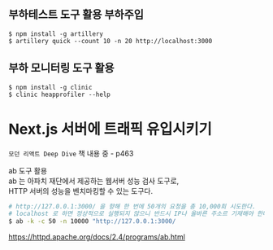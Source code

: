 ## 부하테스트 도구 활용 부하주입

```
$ npm install -g artillery
$ artillery quick --count 10 -n 20 http://localhost:3000
```

## 부하 모니터링 도구 활용

```
$ npm install -g clinic
$ clinic heapprofiler --help
```

# Next.js 서버에 트래픽 유입시키기

`모던 리액트 Deep Dive` 책 내용 중 - p463

ab 도구 활용  
ab 는 아파치 재단에서 제공하는 웹서버 성능 검사 도구로,  
HTTP 서버의 성능을 벤치마킹할 수 있는 도구다.

```bash
# http://127.0.0.1:3000/ 을 향해 한 번에 50개의 요청을 총 10,000회 시도한다.
# localhost 로 하면 정상적으로 실행되지 않으니 반드시 IP나 올바른 주소르 기재해야 한다.
$ ab -k -c 50 -n 10000 "http://127.0.0.1:3000/
```

https://httpd.apache.org/docs/2.4/programs/ab.html
